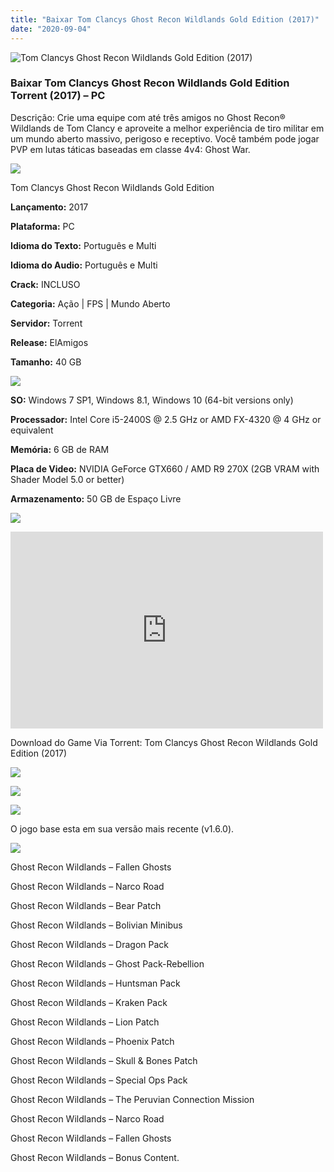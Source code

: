 ```yaml
---
title: "Baixar Tom Clancys Ghost Recon Wildlands Gold Edition (2017)"
date: "2020-09-04"
---
```


![Tom Clancys Ghost Recon Wildlands Gold Edition (2017)](https://1.bp.blogspot.com/-1Nqtw9TP6ac/X1JihkdJbfI/AAAAAAAABqw/qoKT_r1Jf1keSM0aHkzleMRH9c2goAluwCNcBGAsYHQ/s320/poster.jpg "Tom Clancys Ghost Recon Wildlands Gold Edition (2017)")

### Baixar Tom Clancys Ghost Recon Wildlands Gold Edition Torrent (2017) – PC

Descrição: Crie uma equipe com até três amigos no Ghost Recon® Wildlands de Tom Clancy e aproveite a melhor experiência de tiro militar em um mundo aberto massivo, perigoso e receptivo. Você também pode jogar PVP em lutas táticas baseadas em classe 4v4: Ghost War.

![](https://1.bp.blogspot.com/-XIAoZor_ewQ/Xt6k8H1cWZI/AAAAAAAAAi0/oGRR_ah4Rf449lfQQZDiX_22jAu7LLnJACPcBGAYYCw/s400/Bot{a384763efc0343bc154516df87137d254a706e3c5e4872db09a759f4bd7601ea}25C3{a384763efc0343bc154516df87137d254a706e3c5e4872db09a759f4bd7601ea}25A3o{a384763efc0343bc154516df87137d254a706e3c5e4872db09a759f4bd7601ea}2Bde{a384763efc0343bc154516df87137d254a706e3c5e4872db09a759f4bd7601ea}2BInforma{a384763efc0343bc154516df87137d254a706e3c5e4872db09a759f4bd7601ea}25C3{a384763efc0343bc154516df87137d254a706e3c5e4872db09a759f4bd7601ea}25A7{a384763efc0343bc154516df87137d254a706e3c5e4872db09a759f4bd7601ea}25C3{a384763efc0343bc154516df87137d254a706e3c5e4872db09a759f4bd7601ea}25B5es.jpg)

Tom Clancys Ghost Recon Wildlands Gold Edition

**Lançamento:** 2017

**Plataforma:** PC

**Idioma do Texto:** Português e Multi

**Idioma do Audio:** Português e Multi

**Crack:** INCLUSO

**Categoria:** Ação | FPS | Mundo Aberto

**Servidor:** Torrent

**Release:** ElAmigos

**Tamanho:** 40 GB

![](https://1.bp.blogspot.com/-h4INo_OBwls/Xt6lEEMpxNI/AAAAAAAAAi4/JjyyoRDYOagV83dzmOlHFitCwsklVMs6ACPcBGAYYCw/s400/Bot{a384763efc0343bc154516df87137d254a706e3c5e4872db09a759f4bd7601ea}25C3{a384763efc0343bc154516df87137d254a706e3c5e4872db09a759f4bd7601ea}25A3o{a384763efc0343bc154516df87137d254a706e3c5e4872db09a759f4bd7601ea}2Bde{a384763efc0343bc154516df87137d254a706e3c5e4872db09a759f4bd7601ea}2BRequisitos.jpg)

**SO:** Windows 7 SP1, Windows 8.1, Windows 10 (64-bit versions only)

**Processador:** Intel Core i5-2400S @ 2.5 GHz or AMD FX-4320 @ 4 GHz or equivalent

**Memória:** 6 GB de RAM

**Placa de Video:** NVIDIA GeForce GTX660 / AMD R9 270X (2GB VRAM with Shader Model 5.0 or better)

**Armazenamento:** 50 GB de Espaço Livre

![](https://1.bp.blogspot.com/-rcYyVsnA81c/Xt6lZMZ2XiI/AAAAAAAAAjA/1MF2KKFyKSoUtwrodSDJRdpQoMNmnHOhwCPcBGAYYCw/s400/Bot{a384763efc0343bc154516df87137d254a706e3c5e4872db09a759f4bd7601ea}25C3{a384763efc0343bc154516df87137d254a706e3c5e4872db09a759f4bd7601ea}25A3o{a384763efc0343bc154516df87137d254a706e3c5e4872db09a759f4bd7601ea}2Bde{a384763efc0343bc154516df87137d254a706e3c5e4872db09a759f4bd7601ea}2BTrailer.jpg)

<iframe allow="accelerometer; autoplay; encrypted-media; gyroscope; picture-in-picture" allowfullscreen frameborder="0" height="315" src="https://www.youtube.com/embed/15C8VvpETm4" width="500"></iframe>

Download do Game Via Torrent: Tom Clancys Ghost Recon Wildlands Gold Edition (2017)

[![](https://1.bp.blogspot.com/-KEcbu5lXdM0/Xu5yX-HgHDI/AAAAAAAAAsY/bBJ6W14NqC4-Ny_0LiwqQPIkTbYzyURcACPcBGAYYCw/s200/CAPA3.jpg)](https://utorrentmegagames.blogspot.com/p/recomendado.html)

[![](https://1.bp.blogspot.com/-Rkir3Cy7E90/XthUbQKV_OI/AAAAAAAAAgU/q6xV1k8mreQnsOAbeImqH6Qi8ahsN2LpACPcBGAYYCw/s1600/Bot{a384763efc0343bc154516df87137d254a706e3c5e4872db09a759f4bd7601ea}25C3{a384763efc0343bc154516df87137d254a706e3c5e4872db09a759f4bd7601ea}25A3o{a384763efc0343bc154516df87137d254a706e3c5e4872db09a759f4bd7601ea}2Bde{a384763efc0343bc154516df87137d254a706e3c5e4872db09a759f4bd7601ea}2BDownload.jpg)](c987cfd224e76d436021fde85a889a45897b95f2&dn=Tom+Clancys+Ghost+Recon+Wildlands+Gold+Edition+1.6.0+ElAmigos)

![](https://1.bp.blogspot.com/-CKOPgKMHSCw/Xt6pGtUOwjI/AAAAAAAAAjY/zHwjL-_BlP8TQZnzb-2EXBS16bGihpMuACPcBGAYYCw/s400/Conte{a384763efc0343bc154516df87137d254a706e3c5e4872db09a759f4bd7601ea}25C3{a384763efc0343bc154516df87137d254a706e3c5e4872db09a759f4bd7601ea}25BAdo{a384763efc0343bc154516df87137d254a706e3c5e4872db09a759f4bd7601ea}2Bprincipal.jpg)

O jogo base esta em sua versão mais recente (v1.6.0).

![](https://1.bp.blogspot.com/-UGXgz5_D260/Xt6pIAL2JoI/AAAAAAAAAjc/_VnT3GuyOckKn31b2f_6ucXooESqa3cHwCPcBGAYYCw/s400/Conte{a384763efc0343bc154516df87137d254a706e3c5e4872db09a759f4bd7601ea}25C3{a384763efc0343bc154516df87137d254a706e3c5e4872db09a759f4bd7601ea}25BAdo{a384763efc0343bc154516df87137d254a706e3c5e4872db09a759f4bd7601ea}2BExtra.jpg)

Ghost Recon Wildlands – Fallen Ghosts

Ghost Recon Wildlands – Narco Road

Ghost Recon Wildlands – Bear Patch

Ghost Recon Wildlands – Bolivian Minibus

Ghost Recon Wildlands – Dragon Pack

Ghost Recon Wildlands – Ghost Pack-Rebellion

Ghost Recon Wildlands – Huntsman Pack

Ghost Recon Wildlands – Kraken Pack

Ghost Recon Wildlands – Lion Patch

Ghost Recon Wildlands – Phoenix Patch

Ghost Recon Wildlands – Skull & Bones Patch

Ghost Recon Wildlands – Special Ops Pack

Ghost Recon Wildlands – The Peruvian Connection Mission

Ghost Recon Wildlands – Narco Road

Ghost Recon Wildlands – Fallen Ghosts

Ghost Recon Wildlands – Bonus Content.
